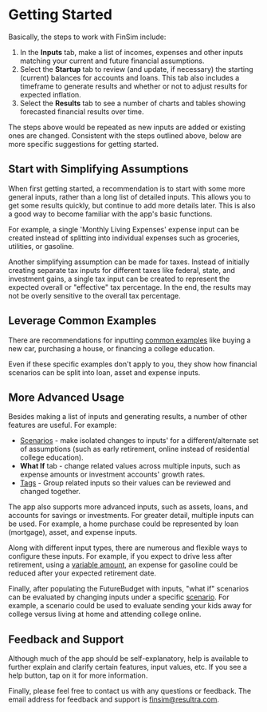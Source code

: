 # Getting Started

Basically, the steps to work with FinSim include:

1. In the **Inputs** tab, make a list of incomes, expenses and other inputs 
   matching your current and future financial assumptions.
2. Select the **Startup** tab to review (and update, if necessary) the starting 
   (current) balances for accounts and loans. This tab also includes a timeframe to 
   generate results and whether or not to adjust results for expected inflation.
3. Select the **Results** tab to see a number of charts and tables showing 
   forecasted financial results over time.

The steps above would be repeated as new inputs are added or existing ones are changed. Consistent with the 
steps outlined above, below are more specific suggestions for getting started.

## Start with Simplifying Assumptions

When first getting started, a recommendation is to start with some more general inputs, rather
than a long list of detailed inputs. This allows you to get some results quickly, but
continue to add more details later. This is also a good way to become familiar with the app's basic functions.

For example, a single 'Monthly Living Expenses' expense input can be created instead of 
splitting into individual expenses such as groceries, utilities, or gasoline.

Another simplifying assumption can be made for taxes. Instead of initially creating separate 
tax inputs for different taxes like federal, state, and investment gains, a single tax input can
be created to represent the expected overall or "effective" tax percentage. In the end, the 
results may not be overly sensitive to the overall tax percentage.

## Leverage Common Examples

There are recommendations for inputting [common examples][inputExamples] like 
buying a new car, purchasing a house, or financing a college education.

Even if these specific examples don't apply to you, they show how 
financial scenarios can be split into loan, asset and expense inputs.

## More Advanced Usage

Besides making a list of inputs and generating results, a number of other features
are useful. For example:

* [Scenarios][scenario] - make isolated changes to inputs'
for a different/alternate set of assumptions (such as early retirement, 
online instead of residential college education).  
* **What If** tab - change related values across multiple inputs, such as expense amounts or 
investment accounts' growth rates.
* [Tags][tags] - Group related inputs so their values can be reviewed and changed together. 

The app also supports more advanced inputs, such as assets, loans, and accounts for savings or investments. For greater detail, multiple inputs can be used. For example, a home purchase could be represented by loan (mortgage), asset, and expense inputs.

Along with different input types, there are numerous and flexible ways to configure these inputs. For example, if you expect to drive less after retirement, using a [variable amount][variableAmount], an expense for gasoline could be reduced after your expected retirement date.

Finally, after populating the FutureBudget with inputs, "what if" scenarios can be evaluated by changing inputs under a specific [scenario][scenario]. For example, a scenario could be used to evaluate sending your kids away for college versus living at home and attending college online.

## Feedback and Support

Although much of the app should be self-explanatory, help is available
to further explain and clarify certain features, input values, etc. If you see a help
button, tap on it for more information.

Finally, please feel free to contact us with any questions or feedback. The email
address for feedback and support is <finsim@resultra.com>.

[inputExamples]:example.html
[scenario]:scenario.html
[tags]:inputTags.html
[variableAmount]:variableAmount.html
